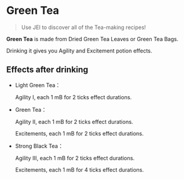 # Green Tea

> Use JEI to discover all of the Tea-making recipes!

**Green Tea** is made from Dried Green Tea Leaves or Green Tea Bags.

Drinking it gives you Agility and Excitement potion effects.

## Effects after drinking

- Light Green Tea：

  Agility Ⅰ, each 1 mB for 2 ticks effect durations.

- Green Tea：

  Agility Ⅱ, each 1 mB for 2 ticks effect durations.  
  
  Excitements, each 1 mB for 2 ticks effect durations.  

- Strong Black Tea：

  Agility Ⅲ, each 1 mB for 2 ticks effect durations.  
  
  Excitements, each 1 mB for 4 ticks effect durations.  

